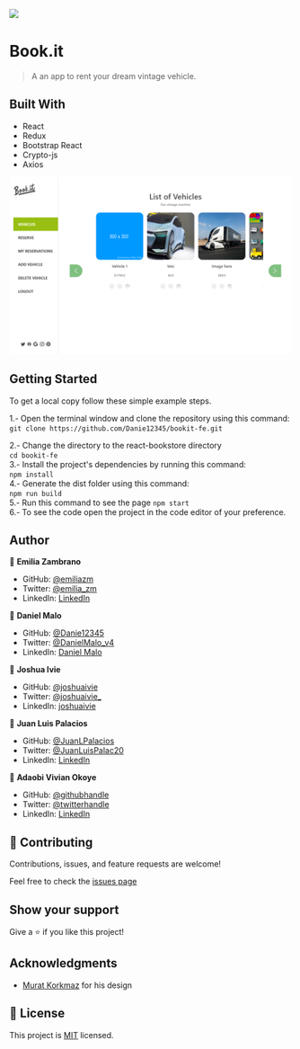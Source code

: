![](https://img.shields.io/badge/Microverse-blueviolet)

# Book.it 
> A an app to rent your dream vintage vehicle.



## Built With

- React
- Redux
- Bootstrap React
- Crypto-js
- Axios

![image](./screenshot.png)


## Getting Started

To get a local copy follow these simple example steps.  

1.- Open the terminal window and clone the repository using this command:  
`git clone https://github.com/Danie12345/bookit-fe.git` 

2.- Change the directory to the react-bookstore directory  
`cd bookit-fe`  
3.- Install the project's dependencies by running this command:   
`npm install`  
4.- Generate the dist folder using this command:  
`npm run build`  
5.- Run this command to see the page `npm start`  
6.- To see the code open the project in the code editor of your preference.  



## Author

👤 **Emilia Zambrano**

- GitHub: [@emiliazm](https://github.com/emiliazm)
- Twitter: [@emilia_zm](https://twitter.com/emilia_zm)
- LinkedIn: [LinkedIn](https://www.linkedin.com/in/emilia-zambrano-montero-aa30a611b/)

👤 **Daniel Malo**

- GitHub: [@Danie12345](https://github.com/Danie12345)
- Twitter: [@DanielMalo_v4](https://twitter.com/DanielMalo_v4)
- LinkedIn: [Daniel Malo](https://linkedin.com/in/daniel-malo)


👤 **Joshua Ivie**

- GitHub: [@joshuaivie](https://github.com/joshuaivie)
- Twitter: [@joshuaivie\_](https://twitter.com/joshuaivie_)
- LinkedIn: [joshuaivie](https://linkedin.com/in/joshuaivie)



👤 **Juan Luis Palacios**

- GitHub: [@JuanLPalacios](https://github.com/JuanLPalacios)
- Twitter: [@JuanLuisPalac20](https://twitter.com/twitterhandle)
- LinkedIn: [LinkedIn](https://www.linkedin.com/in/juan-luis-palacios-p%C3%A9rez-95b39a228/)


👤 **Adaobi Vivian Okoye**

- GitHub: [@githubhandle](https://github.com/adanzeakonobi) 
- Twitter: [@twitterhandle](https://twitter.com/Adaebubemmuta)
- LinkedIn: [LinkedIn](https://linkedin.com/in/okoyeaadaobi)



## 🤝 Contributing

Contributions, issues, and feature requests are welcome!

Feel free to check the [issues page](./issues)

## Show your support

Give a ⭐️ if you like this project!

## Acknowledgments

- [Murat Korkmaz](https://www.behance.net/muratk) for his design

## 📝 License

This project is [MIT](./LICENSE.md) licensed.